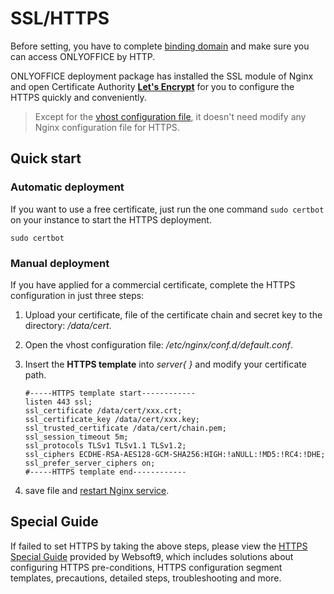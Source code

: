 # SSL/HTTPS

Before setting, you have to complete [binding domain](/solution-more.md) and make sure you can access ONLYOFFICE by HTTP.

ONLYOFFICE deployment package has installed the SSL module of Nginx and open Certificate Authority **[Let's Encrypt](https://letsencrypt.org/)** for you to configure the HTTPS quickly and conveniently.

> Except for the [vhost configuration file](/stack-components.md#nginx), it doesn't need modify any Nginx configuration file for HTTPS.

## Quick start

### Automatic deployment

If you want to use a free certificate, just run the one command `sudo certbot` on your instance to start the HTTPS deployment.

```
sudo certbot
```

### Manual deployment

If you have applied for a commercial certificate, complete the HTTPS configuration in just three steps:

1. Upload your certificate, file of the certificate chain and secret key to the directory: */data/cert*.

2. Open the vhost configuration file: */etc/nginx/conf.d/default.conf*.

3. Insert the **HTTPS template** into *server{  }* and modify your certificate path.
   ``` text
   #-----HTTPS template start------------
   listen 443 ssl; 
   ssl_certificate /data/cert/xxx.crt;
   ssl_certificate_key /data/cert/xxx.key;
   ssl_trusted_certificate /data/cert/chain.pem;
   ssl_session_timeout 5m;
   ssl_protocols TLSv1 TLSv1.1 TLSv1.2;
   ssl_ciphers ECDHE-RSA-AES128-GCM-SHA256:HIGH:!aNULL:!MD5:!RC4:!DHE;
   ssl_prefer_server_ciphers on;
   #-----HTTPS template end------------
   ```
4. save file and [restart Nginx service](/admin-services.md).

## Special Guide

If failed to set HTTPS by taking the above steps, please view the [HTTPS Special Guide](https://support.websoft9.com/docs/faq/tech-https.html#nginx) provided by Websoft9, which includes solutions about configuring HTTPS pre-conditions, HTTPS configuration segment templates, precautions, detailed steps, troubleshooting and more.
